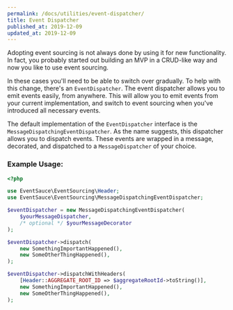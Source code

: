 ```yaml
---
permalink: /docs/utilities/event-dispatcher/
title: Event Dispatcher
published_at: 2019-12-09
updated_at: 2019-12-09
---
```


Adopting event sourcing is not always done by using it for new functionality.
In fact, you probably started out building an MVP in a CRUD-like way and now
you like to use event sourcing.

In these cases you'll need to be able to switch over gradually. To help with
this change, there's an `EventDispatcher`. The event dispatcher allows you
to emit events easily, from anywhere. This will allow you to emit events from
your current implementation, and switch to event sourcing when you've
introduced all necessary events.

The default implementation of the `EventDispatcher` interface is the
`MessageDispatchingEventDispatcher`. As the name suggests, this dispatcher
allows you to dispatch events. These events are wrapped in a message, decorated,
and dispatched to a `MessageDispatcher` of your choice.

### Example Usage:

```php
<?php

use EventSauce\EventSourcing\Header;
use EventSauce\EventSourcing\MessageDispatchingEventDispatcher;

$eventDispatcher = new MessageDispatchingEventDispatcher(
    $yourMessageDispatcher,
    /* optional */ $yourMessageDecorator
);

$eventDispatcher->dispatch(
    new SomethingImportantHappened(),
    new SomeOtherThingHappened(),
);

$eventDispatcher->dispatchWithHeaders(
    [Header::AGGREGATE_ROOT_ID => $aggregateRootId->toString()],
    new SomethingImportantHappened(),
    new SomeOtherThingHappened(),
);
```
